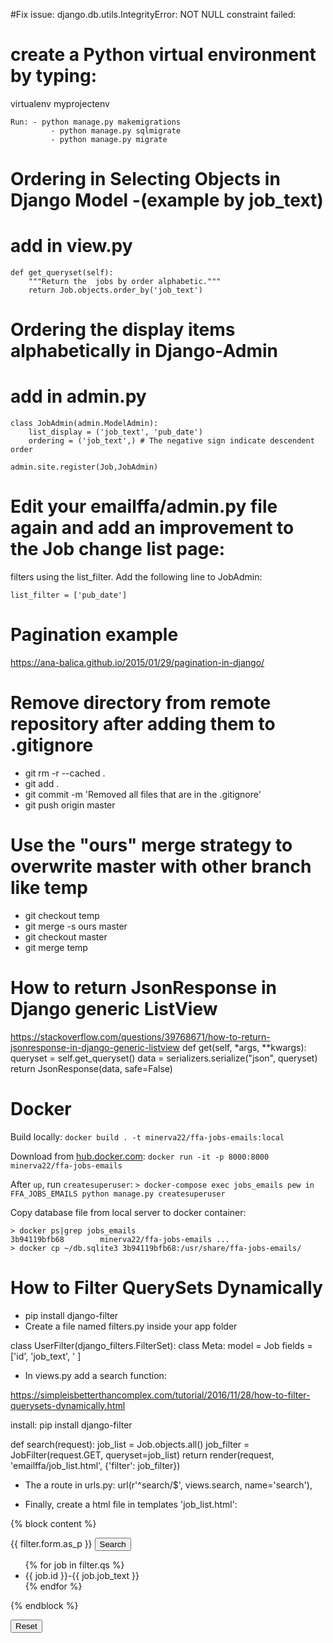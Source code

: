 #Fix issue: django.db.utils.IntegrityError: NOT NULL constraint failed:
	
# create a Python virtual environment by typing:

virtualenv myprojectenv


	Run: - python manage.py makemigrations 
             - python manage.py sqlmigrate 
             - python manage.py migrate

# Ordering in Selecting Objects in Django Model -(example by job_text)
# add in view.py 

	def get_queryset(self):
        """Return the  jobs by order alphabetic."""
        return Job.objects.order_by('job_text')



# Ordering the display items alphabetically in Django-Admin
# add in admin.py

	class JobAdmin(admin.ModelAdmin): 
  		list_display = ('job_text', 'pub_date')
  		ordering = ('job_text',) # The negative sign indicate descendent order
 
	admin.site.register(Job,JobAdmin)



# Edit your emailffa/admin.py file again and add an improvement to the Job change list page: 

filters using the list_filter. Add the following line to JobAdmin:

	list_filter = ['pub_date']


# Pagination example 
 https://ana-balica.github.io/2015/01/29/pagination-in-django/
# Remove directory from remote repository after adding them to .gitignore
 - git rm -r --cached . 
 - git add .
 - git commit -m 'Removed all files that are in the .gitignore' 
 - git push origin master


# Use the "ours" merge strategy to overwrite master with other branch like temp  

 - git checkout temp
 - git merge -s ours master
 - git checkout master
 - git merge temp



# How to return JsonResponse in Django generic ListView
https://stackoverflow.com/questions/39768671/how-to-return-jsonresponse-in-django-generic-listview
	def get(self, *args, **kwargs):
    	queryset = self.get_queryset()
        data = serializers.serialize("json", queryset)
        return JsonResponse(data, safe=False)


# Docker

Build locally: `docker build . -t minerva22/ffa-jobs-emails:local`

Download from [hub.docker.com](https://hub.docker.com/r/minerva22/ffa-jobs-emails/): `docker run -it -p 8000:8000 minerva22/ffa-jobs-emails`

After `up`, run `createsuperuser`: `> docker-compose exec jobs_emails pew in FFA_JOBS_EMAILS python manage.py createsuperuser`

Copy database file from local server to docker container:
```
> docker ps|grep jobs_emails
3b94119bfb68        minerva22/ffa-jobs-emails ...
> docker cp ~/db.sqlite3 3b94119bfb68:/usr/share/ffa-jobs-emails/
```

# How to Filter QuerySets Dynamically
 - pip install django-filter
 - Create a file named filters.py inside your app folder

 class UserFilter(django_filters.FilterSet):
    class Meta:
        model = Job
        fields = ['id', 'job_text', ' ]

 - In views.py add a search function:

https://simpleisbetterthancomplex.com/tutorial/2016/11/28/how-to-filter-querysets-dynamically.html

install:
pip install django-filter

def search(request):
    job_list = Job.objects.all()
    job_filter = JobFilter(request.GET, queryset=job_list)
    return render(request, 'emailffa/job_list.html', {'filter': job_filter})


  - The a route in urls.py:
 url(r'^search/$', views.search, name='search'),


 - Finally, create a html file in templates 'job_list.html':

{% block content %}
  <form method="get">
    {{ filter.form.as_p }}
    <button type="submit">Search</button> 
  
  
  <ul>
  {% for job in filter.qs %}
    <li> {{ job.id }}-{{ job.job_text }} </li>
  {% endfor %}
  </ul>
{% endblock %} 

</form>
 <a href="{% url 'emailffa:search' %}">
   <button>Reset</button>
</a>




